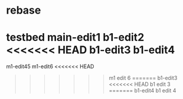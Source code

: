 # rebase
testbed
main-edit1 
b1-edit2 
<<<<<<< HEAD
b1-edit3 
b1-edit4 
=======
m1-edit45 
m1-edit6 
<<<<<<< HEAD
>>>>>>> m1 edit 6
=======
b1-edit3 
<<<<<<< HEAD
>>>>>>> b1 edit 3
=======
b1-edit4 
>>>>>>> b1 edit 4
